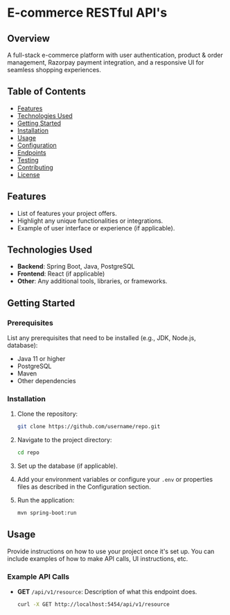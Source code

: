 # E-commerce RESTful API's

## Overview

A full-stack e-commerce platform with user authentication, product & order management, Razorpay payment integration, and a responsive UI for seamless shopping experiences.

## Table of Contents

- [Features](#features)
- [Technologies Used](#technologies-used)
- [Getting Started](#getting-started)
- [Installation](#installation)
- [Usage](#usage)
- [Configuration](#configuration)
- [Endpoints](#endpoints)
- [Testing](#testing)
- [Contributing](#contributing)
- [License](#license)

## Features

- List of features your project offers.
- Highlight any unique functionalities or integrations.
- Example of user interface or experience (if applicable).

## Technologies Used

- **Backend**: Spring Boot, Java, PostgreSQL
- **Frontend**: React (if applicable)
- **Other**: Any additional tools, libraries, or frameworks.

## Getting Started

### Prerequisites

List any prerequisites that need to be installed (e.g., JDK, Node.js, database):

- Java 11 or higher
- PostgreSQL
- Maven
- Other dependencies

### Installation

1. Clone the repository:
    ```bash
    git clone https://github.com/username/repo.git
    ```

2. Navigate to the project directory:
    ```bash
    cd repo
    ```

3. Set up the database (if applicable).

4. Add your environment variables or configure your `.env` or properties files as described in the Configuration section.

5. Run the application:
    ```bash
    mvn spring-boot:run
    ```

## Usage

Provide instructions on how to use your project once it's set up. You can include examples of how to make API calls, UI instructions, etc.

### Example API Calls

- **GET** `/api/v1/resource`: Description of what this endpoint does.
  
  ```bash
  curl -X GET http://localhost:5454/api/v1/resource

